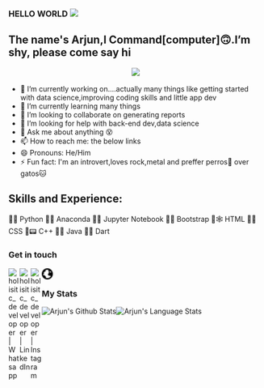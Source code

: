 ### HELLO WORLD <img src="https://media.giphy.com/media/hvRJCLFzcasrR4ia7z/giphy.gif" width="20px">
## The name's Arjun,I Command[computer]🙃.I’m shy, please come say hi

<p align="center">
  <img src="https://mir-s3-cdn-cf.behance.net/project_modules/disp/fb895727075137.5635f8ee187e2.gif" width=300>
</p>  

- 🔭 I’m currently working on....actually many things like getting started with data science,improving coding skills and little app dev
- 🌱 I’m currently learning many things
- 👯 I’m looking to collaborate on generating reports
- 🤔 I’m looking for help with back-end dev,data science
- 💬 Ask me about anything 😵
- 📫 How to reach me: the below links
- 😄 Pronouns: He/Him
- ⚡ Fun fact: I'm an introvert,loves rock,metal and preffer perros🐶 over gatos🐱

## Skills and Experience:
📌🐍 Python
📌🐍 Anaconda
📌📓 Jupyter Notebook
📌🥾 Bootstrap
📌🕸️ HTML
📌🎨 CSS
📌📟 C++
📌📜 Java
📌🎯 Dart
<br />
### Get in touch

[<img align="left" alt="holisitc_developer | Whatsapp" width="22px" src="https://cdn.jsdelivr.net/npm/simple-icons@v3/icons/whatsapp.svg" />][whatsapp]
[<img align="left" alt="holisitc_developer | LinkedIn" width="22px" src="https://cdn.jsdelivr.net/npm/simple-icons@v3/icons/linkedin.svg" />][linkedin]
[<img align="left" alt="holisitc_developer | Instagram" width="22px" src="https://cdn.jsdelivr.net/npm/simple-icons@v3/icons/instagram.svg" />][instagram]
[<img align="left" alt="holisitc_developer" width="22px" src="https://raw.githubusercontent.com/iconic/open-iconic/master/svg/globe.svg" />][blog]

<br />

### My Stats

<img align="left" alt="Arjun's Github Stats" src="https://github-readme-stats.vercel.app/api?username=Arjun-K-S&theme=vue&show_icons=true&hide_border=true&include_all_commits=true&count_private=true" />

<img align="left" alt="Arjun's Language Stats" src="https://github-readme-stats.vercel.app/api/top-langs/?username=Arjun-K-S&langs_count=8&layout=compact&hide=html%22&hide_border=true&theme=vue" />

<br />
<br />


[whatsapp]: https://wa.me/916235552230/
[blog]: https://arjunksivadas.wordpress.com/
[instagram]: https://www.instagram.com/_lost_in_yesterday_/
[linkedin]: https://www.linkedin.com/in/arjun-k-s-02a7b2182
